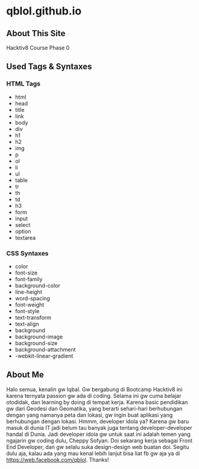 # qblol.github.io

## About This Site
Hacktiv8 Course Phase 0

## Used Tags & Syntaxes

### HTML Tags

* html
* head
* title
* link
* body
* div
* h1
* h2
* img
* p
* ol
* li
* ul
* table
* tr
* th
* td
* h3
* form
* input
* select
* option
* textarea

### CSS Syntaxes

* color
* font-size
* font-family
* background-color
* line-height
* word-spacing
* font-weight
* font-style
* text-transform
* text-align
* background
* background-image
* background-size
* background-attachment
* -webkit-linear-gradient

## About Me

Halo semua, kenalin gw Iqbal. Gw bergabung di Bootcamp Hacktiv8 ini karena ternyata passion gw ada di coding. Selama ini gw cuma belajar otodidak, dan learning by doing di tempat kerja. 
Karena basic pendidikan gw dari Geodesi dan Geomatika, yang berarti sehari-hari berhubungan dengan yang namanya peta dan lokasi, gw ingin buat aplikasi yang berhubungan dengan lokasi.
Hmmm, developer idola ya? Karena gw baru masuk di dunia IT jadi belum tau banyak juga tentang developer-developer handal di Dunia. Jadi developer idola gw untuk saat ini adalah temen yang ngajarin gw coding dulu, Cheppy Sofyan.
Doi sekarang kerja sebagai Front End Developer, dan gw selalu suka design-design web buatan doi.
Segitu dulu aja, kalau ada yang mau kenal lebih lanjut bisa liat fb gw aja ya di https://web.facebook.com/qblol. Thanks!
